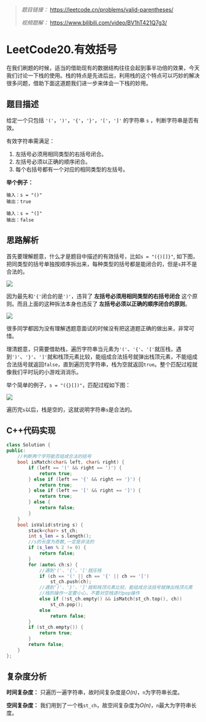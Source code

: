 > *题目链接：* https://leetcode.cn/problems/valid-parentheses/
>
> *视频题解：* https://www.bilibili.com/video/BV1hT421Q7g3/

# LeetCode20.有效括号

在我们刷题的时候，适当的借助现有的数据结构往往会起到事半功倍的效果，今天我们讨论一下栈的使用。栈的特点是先进后出，利用栈的这个特点可以巧妙的解决很多问题，借助下面这道题我们进一步来体会一下栈的妙用。

## 题目描述

给定一个只包括 `'('`，`')'`，`'{'`，`'}'`，`'['`，`']'` 的字符串 `s` ，判断字符串是否有效。

有效字符串需满足：

1. 左括号必须用相同类型的右括号闭合。
2. 左括号必须以正确的顺序闭合。
3. 每个右括号都有一个对应的相同类型的左括号。

**举个例子：**

```
输入：s = "()"
输出：true
```

```
输入：s = "(]"
输出：false
```

## 思路解析

首先要理解题意，什么才是题目中描述的有效括号，比如`s = "({)[]}"`, 如下图，把同类型的括号单独按顺序拆出来，每种类型的括号都是能闭合的，但是`s`并不是合法的。

![](https://gitee.com/ldtech007/picture/raw/master/pic/lc-0020-01.png)

因为最先和`'{'`闭合的是`')'`，违背了 **左括号必须用相同类型的右括号闭合** 这个原则。而且上面的这种拆法本身也违反了 **左括号必须以正确的顺序闭合的原则**。

![](https://gitee.com/ldtech007/picture/raw/master/pic/lc-0020-02.png)

很多同学都因为没有理解透题意面试的时候没有把这道题正确的做出来，非常可惜。

理清题意，只需要借助栈，遍历字符串当元素为`'('`、`'{'`、`'['`就压栈，遇到`')'`、`'}'`、`']'`就和栈顶元素比较，能组成合法括号就弹出栈顶元素，不能组成合法括号就返回`false`，直到遍历完字符串，栈为空就返回`true`。整个匹配过程就像我们平时玩的小游戏消消乐。

举个简单的例子，`s = "({}[])"`，匹配过程如下图：

![](https://gitee.com/ldtech007/picture/raw/master/pic/lc-0020-03.png)

遍历完`s`以后，栈是空的，这就说明字符串`s`是合法的。

## C++代码实现

```cpp
class Solution {
public:
    //判断两个字符能否组成合法的括号
    bool isMatch(char& left, char& right) {
        if (left == '(' && right == ')') {
            return true;
        } else if (left == '{' && right == '}') {
            return true;
        } else if (left == '[' && right == ']') {
            return true;
        } else {
            return false;
        }
    }
    bool isValid(string s) {
        stack<char> st_ch;
        int s_len = s.length();
        //s的长度为奇数,一定是非法的
        if (s_len % 2 != 0) {
            return false;
        } 
        for (auto& ch:s) {
            //遇到'('、'{'、'['就压栈
            if (ch == '(' || ch == '{' || ch == '[')
                st_ch.push(ch);
            //遇到')'、'}'、']'就和栈顶元素比较，能组成合法括号就弹出栈顶元素
            //栈的操作一定要小心，不要对空栈进行pop操作
            else if (!st_ch.empty() && isMatch(st_ch.top(), ch))
                st_ch.pop();
            else 
                return false;
        }
        if (st_ch.empty()) {
            return true;
        } 
        return false;
    }
};

```

## 复杂度分析

**时间复杂度：** 只遍历一遍字符串，故时间复杂度是*O(n)*，`n`为字符串长度。

**空间复杂度：** 我们用到了一个栈`st_ch`，故空间复杂度为*O(n)*，`n`最大为字符串长度。
